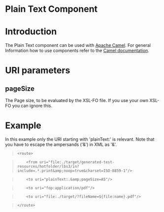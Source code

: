 Plain Text Component
================

# Introduction
The Plain Text component can be used with [Apache Camel](http://camel.apache.org/). For general Information how to use components refer to the [Camel documentation](http://camel.apache.org/how-do-i-configure-endpoints.html).

# URI parameters

## pageSize
The Page size, to be evaluated by the XSL-FO file. If you use your own XSL-FO you can ignore this.

# Example
In this example only the URI starting with 'plainText:' is relevant. Note that you have to escape the ampersands ('&') in XML as '&amp;'.

>`<route>`

>`    <from uri="file:./target/generated-test-resources/hotfolder/lbs3/in?include=.*.print&amp;noop=true&charset=ISO-8859-1"/>`

>`    <to uri="plainText:.&amp;pageSize=A5"/>`

>`    <to uri="fop:application/pdf"/>`

>`    <to uri="file:./target/?fileName=${file:name}.pdf"/>`

>`</route>`
